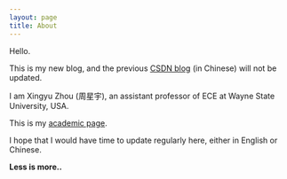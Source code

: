 ```yaml
---
layout: page
title: About
---
```


Hello.

This is my new blog, and the previous [CSDN blog](http://blog.csdn.net/mike190267481) (in Chinese) will not be updated.

I am Xingyu Zhou (周星宇), an assistant professor of ECE at Wayne State University, USA.

This is my [academic page](http://xingyuzhou.org).

I hope that I would have time to update regularly here, either in English or Chinese.


**Less is more..**
